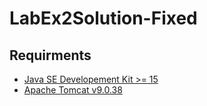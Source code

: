 # LabEx2Solution-Fixed
 
 ## Requirments

 - [Java SE Developement Kit >= 15](https://www.oracle.com/java/technologies/javase/jdk15-archive-downloads.html)
 - [Apache Tomcat v9.0.38](https://tomcat.apache.org/download-90.cgi)